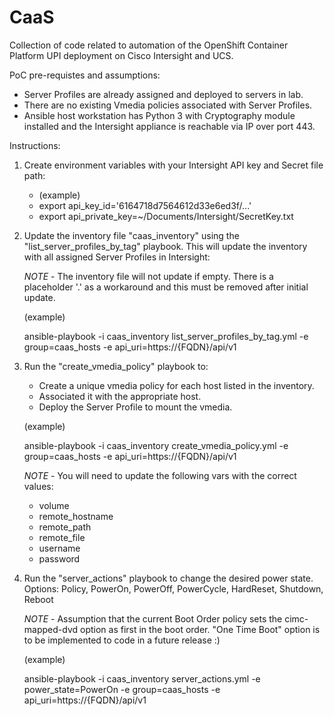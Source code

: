 # CaaS
Collection of code related to automation of the OpenShift Container Platform UPI deployment on Cisco Intersight and UCS.

PoC pre-requistes and assumptions:

- Server Profiles are already assigned and deployed to servers in lab.
- There are no existing Vmedia policies associated with Server Profiles.
- Ansible host workstation has Python 3 with Cryptography module installed and the Intersight appliance is reachable via IP over port 443.

Instructions:
1. Create environment variables with your Intersight API key and Secret file path:
   - (example)
   -  export api_key_id='6164718d7564612d33e6ed3f/...'
   -  export api_private_key=~/Documents/Intersight/SecretKey.txt
2. Update the inventory file "caas_inventory" using the "list_server_profiles_by_tag" playbook. This will update the inventory with all assigned Server Profiles in Intersight:

    *NOTE* - The inventory file will not update if empty. There is a placeholder '.' as a workaround and this must be removed after initial update.

    (example)

    ansible-playbook -i caas_inventory list_server_profiles_by_tag.yml -e group=caas_hosts -e api_uri=https://{FQDN}/api/v1

3. Run the "create_vmedia_policy" playbook to:
    - Create a unique vmedia policy for each host listed in the inventory. 
    - Associated it with the appropriate host.
    - Deploy the Server Profile to mount the vmedia.
    
    (example)
    
    ansible-playbook -i caas_inventory create_vmedia_policy.yml -e group=caas_hosts -e api_uri=https://{FQDN}/api/v1
    
    *NOTE* - You will need to update the following vars with the correct values:
    - volume
    - remote_hostname
    - remote_path
    - remote_file
    - username
    - password
4. Run the "server_actions" playbook to change the desired power state. Options: Policy, PowerOn, PowerOff, PowerCycle, HardReset, Shutdown, Reboot
    
    *NOTE* - Assumption that the current Boot Order policy sets the cimc-mapped-dvd option as first in the boot order. "One Time Boot" option is to be implemented to code in a future release :)
    
    (example)
    
    ansible-playbook -i caas_inventory server_actions.yml -e power_state=PowerOn -e group=caas_hosts -e api_uri=https://{FQDN}/api/v1

